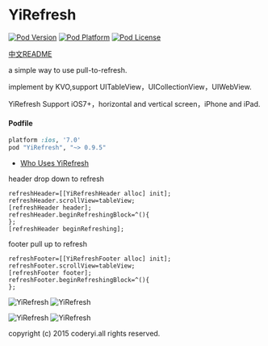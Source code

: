 # YiRefresh
[![Pod Version](http://img.shields.io/cocoapods/v/YiRefresh.svg?style=flat)](http://cocoadocs.org/docsets/YiRefresh/)
[![Pod Platform](http://img.shields.io/cocoapods/p/YiRefresh.svg?style=flat)](http://cocoadocs.org/docsets/YiRefresh/)
[![Pod License](http://img.shields.io/cocoapods/l/YiRefresh.svg?style=flat)](https://opensource.org/licenses/MIT)

[中文README](https://github.com/coderyi/YiRefresh/blob/master/README_Chinese.md)

a simple way to use pull-to-refresh.

implement by KVO,support UITableView，UICollectionView，UIWebView.

YiRefresh Support iOS7+，horizontal and vertical screen，iPhone and iPad.

#### Podfile

```ruby
platform :ios, '7.0'
pod "YiRefresh", "~> 0.9.5"
```

- [Who Uses YiRefresh](https://github.com/coderyi/YiRefresh/wiki/Who-Uses-YiRefresh)

header drop down to refresh

    refreshHeader=[[YiRefreshHeader alloc] init];
    refreshHeader.scrollView=tableView;
    [refreshHeader header];
    refreshHeader.beginRefreshingBlock=^(){
    };
    [refreshHeader beginRefreshing];
    
footer pull up to refresh

    refreshFooter=[[YiRefreshFooter alloc] init];
    refreshFooter.scrollView=tableView;
    [refreshFooter footer];
    refreshFooter.beginRefreshingBlock=^(){
    };
    
![YiRefresh](http://7u2k5i.com1.z0.glb.clouddn.com/github_yirefreshtable.gif?imageMogr2/thumbnail/370x662!) 
![YiRefresh](http://7u2k5i.com1.z0.glb.clouddn.com/github_yirefreshtable1.gif?imageMogr2/thumbnail/!50p) 



![YiRefresh](http://7u2k5i.com1.z0.glb.clouddn.com/github_yirefreshcollection1.gif?imageMogr2/thumbnail/!50p) 
![YiRefresh](http://7u2k5i.com1.z0.glb.clouddn.com/github_yirefreshcollection2.gif?imageMogr2/thumbnail/!50p) 


copyright (c) 2015 coderyi.all rights reserved.


